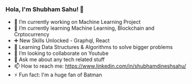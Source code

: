 ### Hola, I'm Shubham Sahu! 👋

- 🔭 I’m currently working on Machine Learning Project
- 🌱 I’m currently learning Machine Learning, Blockchain and Crptocurrency
- ➕ New Skills Unlocked - Graphql, React
- 🚀 Learning Data Structures & Algorithms to solve bigger problems
- 👯 I’m looking to collaborate on Youtube
- 💬 Ask me about any tech related stuff
- 📫 How to reach me: https://www.linkedin.com/in/shubhamdineshsahu/
- ⚡ Fun fact: I'm a huge fan of Batman

